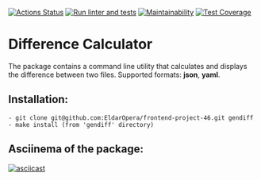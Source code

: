 [![Actions Status](https://github.com/EldarOpera/frontend-project-46/workflows/hexlet-check/badge.svg)](https://github.com/EldarOpera/frontend-project-46/actions)
[![Run linter and tests](https://github.com/EldarOpera/frontend-project-46/actions/workflows/lint-and-test.yml/badge.svg)](https://github.com/EldarOpera/frontend-project-46/actions/workflows/lint-and-test.yml)
[![Maintainability](https://api.codeclimate.com/v1/badges/b51ca25eb96cef345f58/maintainability)](https://codeclimate.com/github/EldarOpera/frontend-project-46/maintainability)
[![Test Coverage](https://api.codeclimate.com/v1/badges/b51ca25eb96cef345f58/test_coverage)](https://codeclimate.com/github/EldarOpera/frontend-project-46/test_coverage)

# Difference Calculator
The package contains a command line utility that calculates and displays the difference between two files.
Supported formats: **json**, **yaml**.

## Installation:

```
- git clone git@github.com:EldarOpera/frontend-project-46.git gendiff
- make install (from 'gendiff' directory)
```

## Asciinema of the package:

[![asciicast](https://asciinema.org/a/RvyaXkUtRxtVVRy0CepUjpAJU.svg)](https://asciinema.org/a/RvyaXkUtRxtVVRy0CepUjpAJU)
